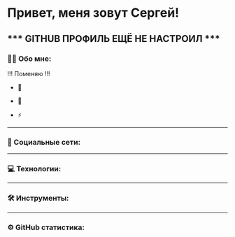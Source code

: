 
# Привет, меня зовут Сергей!
*** GITHUB ПРОФИЛЬ ЕЩЁ НЕ НАСТРОИЛ ***
---

### :man_technologist: Обо мне:

!!! Поменяю !!!

- :telescope: 

- :seedling: 

- :zap: 

---

### 🤝 Социальные сети:



---

### 💻 Технологии:



---

### 🛠 Инструменты:


</div>

---

<!-- ### 💻 Пройденные курсы:

| Курсы                                                           | Дата              |
| ----------------------------------------------------------------| :---------------: |
| -                                                               | xx/xxxx - xx/xxxx |

--- -->


### ⚙️ GitHub статистика:


